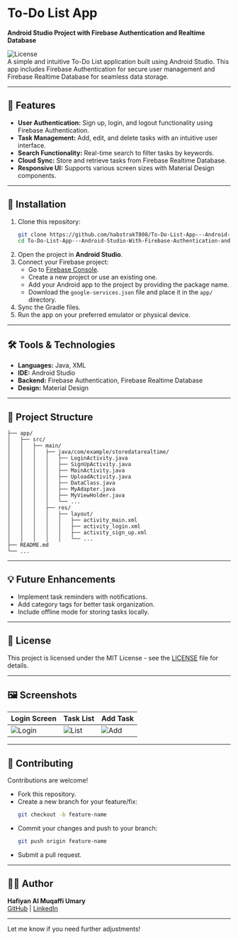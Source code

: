 # To-Do List App  
**Android Studio Project with Firebase Authentication and Realtime Database**  

![License](https://img.shields.io/badge/license-MIT-green)  
A simple and intuitive To-Do List application built using Android Studio. This app includes Firebase Authentication for secure user management and Firebase Realtime Database for seamless data storage.

---

## 📝 Features  
- **User Authentication:** Sign up, login, and logout functionality using Firebase Authentication.  
- **Task Management:** Add, edit, and delete tasks with an intuitive user interface.  
- **Search Functionality:** Real-time search to filter tasks by keywords.  
- **Cloud Sync:** Store and retrieve tasks from Firebase Realtime Database.  
- **Responsive UI:** Supports various screen sizes with Material Design components.  

---

## 🚀 Installation  
1. Clone this repository:  
   ```bash
   git clone https://github.com/habstrakT808/To-Do-List-App---Android-Studio-With-Firebase-Authentication-and-Database-Realtime.git
   cd To-Do-List-App---Android-Studio-With-Firebase-Authentication-and-Database-Realtime
   ```  
2. Open the project in **Android Studio**.  
3. Connect your Firebase project:  
   - Go to [Firebase Console](https://console.firebase.google.com/).  
   - Create a new project or use an existing one.  
   - Add your Android app to the project by providing the package name.  
   - Download the `google-services.json` file and place it in the `app/` directory.  
4. Sync the Gradle files.  
5. Run the app on your preferred emulator or physical device.  

---

## 🛠️ Tools & Technologies  
- **Languages:** Java, XML  
- **IDE:** Android Studio  
- **Backend:** Firebase Authentication, Firebase Realtime Database  
- **Design:** Material Design  

---

## 📂 Project Structure  
```
├── app/
│   ├── src/
│   │   ├── main/
│   │   │   ├── java/com/example/storedatarealtime/
│   │   │   │   ├── LoginActivity.java
│   │   │   │   ├── SignUpActivity.java
│   │   │   │   ├── MainActivity.java
│   │   │   │   ├── UploadActivity.java
│   │   │   │   ├── DataClass.java
│   │   │   │   ├── MyAdapter.java
│   │   │   │   ├── MyViewHolder.java
│   │   │   │   └── ...
│   │   │   ├── res/
│   │   │   │   ├── layout/
│   │   │   │   │   ├── activity_main.xml
│   │   │   │   │   ├── activity_login.xml
│   │   │   │   │   ├── activity_sign_up.xml
│   │   │   │   │   └── ...
├── README.md
└── ...
```

---

## 💡 Future Enhancements  
- Implement task reminders with notifications.  
- Add category tags for better task organization.  
- Include offline mode for storing tasks locally.  

---

## 🔑 License  
This project is licensed under the MIT License - see the [LICENSE](LICENSE) file for details.  

---

## 🖼️ Screenshots  
| Login Screen | Task List | Add Task |  
|--------------|-----------|----------|  
| ![Login](https://via.placeholder.com/200x400?text=Login+Screen) | ![List](https://via.placeholder.com/200x400?text=Task+List) | ![Add](https://via.placeholder.com/200x400?text=Add+Task) |  

---

## 🙌 Contributing  
Contributions are welcome!  
- Fork this repository.  
- Create a new branch for your feature/fix:  
  ```bash
  git checkout -b feature-name
  ```  
- Commit your changes and push to your branch:  
  ```bash
  git push origin feature-name
  ```  
- Submit a pull request.  

---

## 🧑‍💻 Author  
**Hafiyan Al Muqaffi Umary**  
[GitHub](https://github.com/habstrakT808) | [LinkedIn](#)  

---

Let me know if you need further adjustments!
